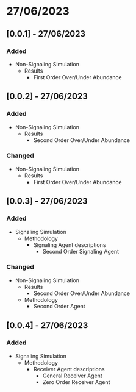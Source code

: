 # 27/06/2023

## [0.0.1] - 27/06/2023

### Added

- Non-Signaling Simulation
    - Results
        - First Order Over/Under Abundance

## [0.0.2] - 27/06/2023

### Added

- Non-Signaling Simulation
    - Results
        - Second Order Over/Under Abundance

### Changed

- Non-Signaling Simulation
    - Results
        - First Order Over/Under Abundance

## [0.0.3] - 27/06/2023

### Added

- Signaling Simulation
    - Methodology
        - Signaling Agent descriptions
            - Second Order Signaling Agent

### Changed

- Non-Signaling Simulation
    - Results
        - Second Order Over/Under Abundance
    - Methodology
        - Second Order Agent

## [0.0.4] - 27/06/2023

### Added

- Signaling Simulation
    - Methodology
        - Receiver Agent descriptions
            - General Receiver Agent
            - Zero Order Receiver Agent
